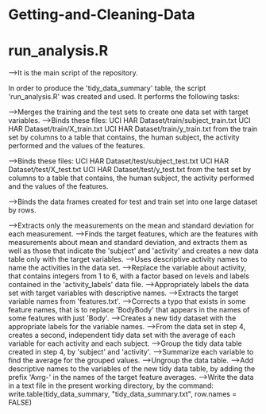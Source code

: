 # Getting-and-Cleaning-Data
# run_analysis.R
-->It is the main script of the repository. 

In order to produce the 'tidy_data_summary' table, the script 'run_analysis.R' was created and used. It performs the following tasks:

-->Merges the training and the test sets to create one data set with target variables.
-->Binds these files:
UCI HAR Dataset/train/subject_train.txt
UCI HAR Dataset/train/X_train.txt
UCI HAR Dataset/train/y_train.txt
from the train set by columns to a table that contains, the human subject, the activity performed and the values of the features.

-->Binds these files:
UCI HAR Dataset/test/subject_test.txt
UCI HAR Dataset/test/X_test.txt
UCI HAR Dataset/test/y_test.txt
from the test set by columns to a table that contains, the human subject, the activity performed and the values of the features.

-->Binds the data frames created for test and train set into one large dataset by rows.

-->Extracts only the measurements on the mean and standard deviation for each measurement.
-->Finds the target features, which are the features with measurements about mean and standard deviation, and extracts them as well as those that indicate the 'subject' and 'activity' and creates a new data table only with the target variables.
-->Uses descriptive activity names to name the activities in the data set.
-->Replace the variable about activity, that contains integers from 1 to 6, with a factor based on levels and labels contained in the 'activity_labels' data file.
-->Appropriately labels the data set with target variables with descriptive names.
-->Extracts the target variable names from 'features.txt'.
-->Corrects a typo that exists in some feature names, that is to replace 'BodyBody' that appears in the names of some features with just 'Body'.
-->Creates a new tidy dataset with the appropriate labels for the variable names.
-->From the data set in step 4, creates a second, independent tidy data set with the average of each variable for each activity and each subject.
-->Group the tidy data table created in step 4, by 'subject' and 'activity'.
-->Summarize each variable to find the average for the grouped values.
-->Ungroup the data table.
-->Add descriptive names to the variables of the new tidy data table, by adding the prefix 'Avrg-' in the names of the target feature averages.
-->Write the data in a text file in the present working directory, by the command: write.table(tidy_data_summary, "tidy_data_summary.txt", row.names = FALSE) 
